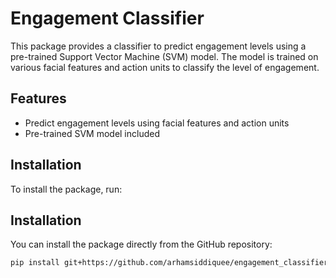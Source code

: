 # Engagement Classifier

This package provides a classifier to predict engagement levels using a pre-trained Support Vector Machine (SVM) model. The model is trained on various facial features and action units to classify the level of engagement.

## Features

- Predict engagement levels using facial features and action units
- Pre-trained SVM model included


## Installation

To install the package, run:

## Installation

You can install the package directly from the GitHub repository:

```bash
pip install git+https://github.com/arhamsiddiquee/engagement_classifier.git
